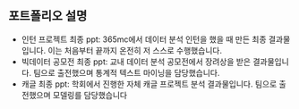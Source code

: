 ## 포트폴리오 설명

* 인턴 프로젝트 최종 ppt: 365mc에서 데이터 분석 인턴을 했을 때 만든 최종 결과물입니다. 이는 처음부터 끝까지 온전히 저 스스로 수행했습니다.
* 빅데이터 공모전 최종 ppt: 교내 데이터 분석 공모전에서 장려상을 받은 결과물입니다. 팀으로 출전했으며 통계적 텍스트 마이닝을 담당했습니다.
* 캐글 최종 ppt: 학회에서 진행한 자체 캐글 프로젝트 분석 결과물입니다. 팀으로 출전했으며 모델링를 담당했습니다
